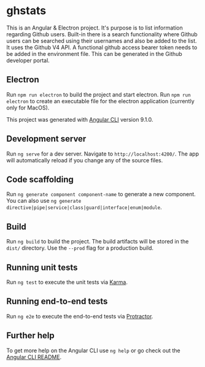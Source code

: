 # ghstats

This is an Angular & Electron project. It's purpose is to list information regarding Github users. Built-in there is a  search functionality where Github users can be searched using their usernames and also be added to the list. It uses the Github V4 API. A functional github access bearer token needs to be added in the environment file. This can be generated in the Github developer portal.

## Electron
Run `npm run electron` to build the project and start electron.
Run `npm run electron` to create an executable file for the electron application (currently only for MacOS). 

This project was generated with [Angular CLI](https://github.com/angular/angular-cli) version 9.1.0.

## Development server

Run `ng serve` for a dev server. Navigate to `http://localhost:4200/`. The app will automatically reload if you change any of the source files.

## Code scaffolding

Run `ng generate component component-name` to generate a new component. You can also use `ng generate directive|pipe|service|class|guard|interface|enum|module`.

## Build

Run `ng build` to build the project. The build artifacts will be stored in the `dist/` directory. Use the `--prod` flag for a production build.

## Running unit tests

Run `ng test` to execute the unit tests via [Karma](https://karma-runner.github.io).

## Running end-to-end tests

Run `ng e2e` to execute the end-to-end tests via [Protractor](http://www.protractortest.org/).

## Further help

To get more help on the Angular CLI use `ng help` or go check out the [Angular CLI README](https://github.com/angular/angular-cli/blob/master/README.md).
